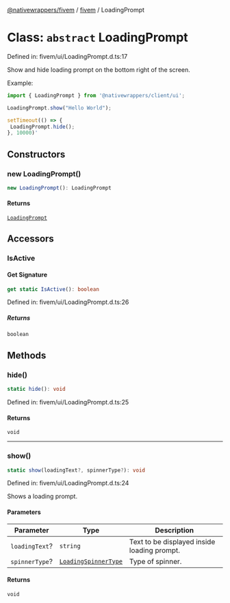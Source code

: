 [@nativewrappers/fivem](../../README.md) / [fivem](../README.md) / LoadingPrompt

# Class: `abstract` LoadingPrompt

Defined in: fivem/ui/LoadingPrompt.d.ts:17

Show and hide loading prompt on the bottom right of the screen.

Example:

```typescript
import { LoadingPrompt } from '@nativewrappers/client/ui';

LoadingPrompt.show("Hello World");

setTimeout(() => {
 LoadingPrompt.hide();
}, 10000)'
```

## Constructors

### new LoadingPrompt()

```ts
new LoadingPrompt(): LoadingPrompt
```

#### Returns

[`LoadingPrompt`](LoadingPrompt.md)

## Accessors

### IsActive

#### Get Signature

```ts
get static IsActive(): boolean
```

Defined in: fivem/ui/LoadingPrompt.d.ts:26

##### Returns

`boolean`

## Methods

### hide()

```ts
static hide(): void
```

Defined in: fivem/ui/LoadingPrompt.d.ts:25

#### Returns

`void`

***

### show()

```ts
static show(loadingText?, spinnerType?): void
```

Defined in: fivem/ui/LoadingPrompt.d.ts:24

Shows a loading prompt.

#### Parameters

| Parameter | Type | Description |
| ------ | ------ | ------ |
| `loadingText`? | `string` | Text to be displayed inside loading prompt. |
| `spinnerType`? | [`LoadingSpinnerType`](../enumerations/LoadingSpinnerType.md) | Type of spinner. |

#### Returns

`void`
